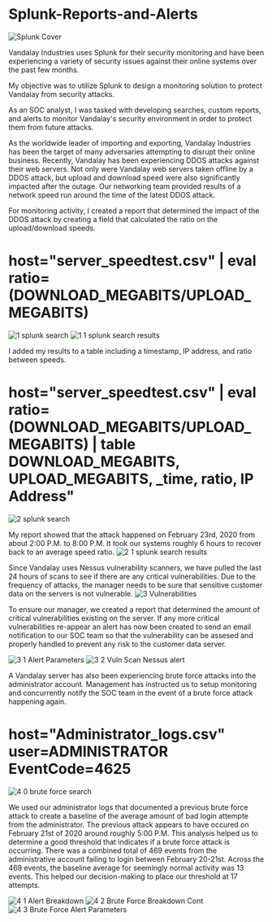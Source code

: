 # Splunk-Reports-and-Alerts

![Splunk Cover](https://github.com/Tommy-Digital/Splunk-Reports-Alerts/assets/149236559/d7b58e2a-8de6-4859-ac8b-fc1e6cfa5f6d)

Vandalay Industries uses Splunk for their security monitoring and have been experiencing a variety of security issues against their online systems over the past few months.

My objective was to utilize Splunk to design a monitoring solution to protect Vandalay from security attacks.

As an SOC analyst, I was tasked with developing searches, custom reports, and alerts to monitor Vandalay's security environment in order to protect them from future attacks.

  As the worldwide leader of importing and exporting, Vandalay Industries has been the target of many adversaries attempting to disrupt their online business. Recently, Vandalay has been experiencing DDOS attacks against their web servers.
Not only were Vandalay web servers taken offline by a DDOS attack, but upload and download speed were also significantly impacted after the outage. Our networking team provided results of a network speed run around the time of the latest DDOS attack.

For monitoring activity, I created a report that determined the impact of the DDOS attack by creating a field that calculated the ratio on the upload/download speeds.
# host="server_speedtest.csv" | eval ratio=(DOWNLOAD_MEGABITS/UPLOAD_MEGABITS)
![1  splunk search](https://github.com/Tommy-Digital/Splunk-Reports-Alerts/assets/149236559/24355487-d43d-40a6-89f4-450328db0821)
![1 1 splunk search results](https://github.com/Tommy-Digital/Splunk-Reports-Alerts/assets/149236559/a0a2e677-d893-43c1-b77b-e34d31203b4f)

I added my results to a table including a timestamp, IP address, and ratio between speeds.
# host="server_speedtest.csv" | eval ratio=(DOWNLOAD_MEGABITS/UPLOAD_MEGABITS) | table DOWNLOAD_MEGABITS, UPLOAD_MEGABITS, _time, ratio, IP Address"
![2  splunk search](https://github.com/Tommy-Digital/Splunk-Reports-Alerts/assets/149236559/d77aae43-a04e-4973-9bcc-92abf81f0ddf)


My report showed that the attack happened on February 23rd, 2020 from about 2:00 P.M. to 8:00 P.M. It took our systems roughly 6 hours to recover back to an average speed ratio.
![2 1 splunk search results](https://github.com/Tommy-Digital/Splunk-Reports-Alerts/assets/149236559/ff147475-9530-4a7c-b1f2-a0346f054a65)


Since Vandalay uses Nessus vulnerability scanners, we have pulled the last 24 hours of scans to see if there are any critical vulnerabilities. Due to the frequency of attacks, the manager needs to be sure that sensitive customer data on the servers is not vulnerable.
![3 Vulnerabilities](https://github.com/Tommy-Digital/Splunk-Reports-Alerts/assets/149236559/fb6ab9c8-7111-4f1b-9990-4e0fb409c09b)

To ensure our manager, we created a report that determined the amount of critical vulnerabilities existing on the server. If any more critical vulnerabilities re-appear an alert has now been created to send an email notification to our SOC team so that the vulnerability
can be assesed and properly handled to prevent any risk to the customer data server. 

![3 1 Alert Parameters](https://github.com/Tommy-Digital/Splunk-Reports-Alerts/assets/149236559/b6556400-6342-4742-a7c1-2da5c872ead4)
![3 2 Vuln Scan Nessus alert](https://github.com/Tommy-Digital/Splunk-Reports-Alerts/assets/149236559/4149e879-6621-455f-8358-50374f28ccef)


A Vandalay server has also been experiencing brute force attacks into the administrator account. Management has instructed us to setup monitoring and concurrently notify the SOC team in the event of a brute force attack happening again. 
# host="Administrator_logs.csv" user=ADMINISTRATOR EventCode=4625
![4 0 brute force search](https://github.com/Tommy-Digital/Splunk-Reports-Alerts/assets/149236559/1449ce65-692f-4153-b7bb-6b61028d52f1)


We used our administrator logs that documented a previous brute force attack to create a baseline of the average amount of bad login attempte from the administrator. The previous attack appears to have occured on February 21st of 2020 around roughly 5:00 P.M. 
This analysis helped us to determine a good threshold that indicates if a brute force attack is occurring. There was a combined total of 469 events from the administrative account failing to login between February 20-21st. Across the 469 events, the baseline average 
for seemingly normal activity was 13 events. This helped our decision-making to place our threshold at 17 attempts.  


![4 1 Alert Breakdown](https://github.com/Tommy-Digital/Splunk-Reports-Alerts/assets/149236559/39cc97ad-c508-4645-8c51-c1899d8a3aa0)
![4 2 Brute Force Breakdown Cont](https://github.com/Tommy-Digital/Splunk-Reports-Alerts/assets/149236559/ca164089-5ea4-42a0-8a06-b5f451f4a3d0)
![4 3 Brute Force Alert Parameters](https://github.com/Tommy-Digital/Splunk-Reports-Alerts/assets/149236559/2d07809a-b943-441c-8447-e0685f52b358)

